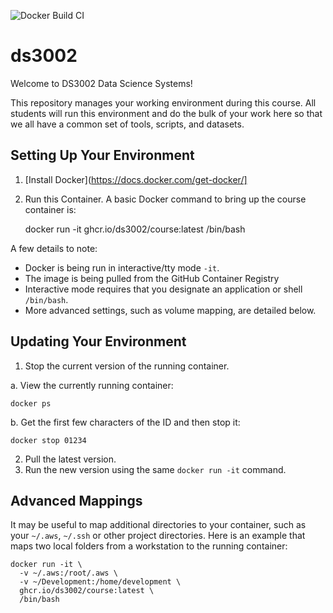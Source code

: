 ![Docker Build CI](https://github.com/ds3002/course/workflows/Docker%20Build%20CI/badge.svg)

# ds3002

Welcome to DS3002 Data Science Systems!

This repository manages your working environment during this course. All students
will run this environment and do the bulk of your work here so that we all have a
common set of tools, scripts, and datasets.

## Setting Up Your Environment

1. [Install Docker](https://docs.docker.com/get-docker/]
2. Run this Container. A basic Docker command to bring up the course container is:

    docker run -it ghcr.io/ds3002/course:latest /bin/bash

A few details to note:
- Docker is being run in interactive/tty mode `-it`.
- The image is being pulled from the GitHub Container Registry
- Interactive mode requires that you designate an application or shell `/bin/bash`.
- More advanced settings, such as volume mapping, are detailed below.

## Updating Your Environment

1. Stop the current version of the running container.

a. View the currently running container:

    docker ps

b. Get the first few characters of the ID and then stop it:

    docker stop 01234

2. Pull the latest version.
3. Run the new version using the same `docker run -it` command.

## Advanced Mappings

It may be useful to map additional directories to your container, 
such as your `~/.aws`, `~/.ssh` or other project directories. 
Here is an example that maps two local folders from a workstation 
to the running container:

    docker run -it \
      -v ~/.aws:/root/.aws \
      -v ~/Development:/home/development \
      ghcr.io/ds3002/course:latest \
      /bin/bash
